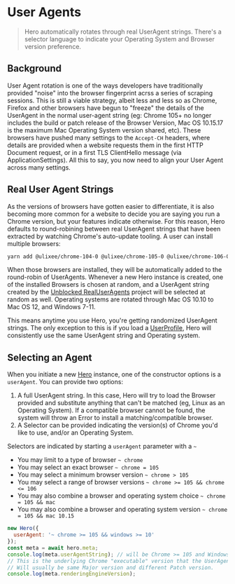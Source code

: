 # User Agents

> Hero automatically rotates through real UserAgent strings. There's a selector language to indicate your Operating System and Browser version preference.

## Background

User Agent rotation is one of the ways developers have traditionally provided "noise" into the browser fingerprint acrss a series of scraping sessions. This is still a viable strategy, albeit less and less so as Chrome, Firefox and other browsers have begun to "freeze" the details of the UserAgent in the normal user-agent string (eg: Chrome 105+ no longer includes the build or patch release of the Browser Version, Mac OS 10.15.17 is the maximum Mac Operating System version shared, etc). These browsers have pushed many settings to the `Accept-CH` headers, where details are provided when a website requests them in the first HTTP Document request, or in a first TLS ClientHello message (via ApplicationSettings). All this to say, you now need to align your User Agent across many settings.

## Real User Agent Strings

As the versions of browsers have gotten easier to differentiate, it is also becoming more common for a website to decide you are saying you run a Chrome version, but your features indicate otherwise. For this reason, Hero defaults to round-robining between real UserAgent strings that have been extracted by watching Chrome's auto-update tooling. A user can install multiple browsers:

```bash
yarn add @ulixee/chrome-104-0 @ulixee/chrome-105-0 @ulixee/chrome-106-0
```

When those browsers are installed, they will be automatically added to the round-robin of UserAgents. Whenever a new Hero instance is created, one of the installed Browsers is chosen at random, and a UserAgent string created by the [Unblocked RealUserAgents](https://github.com/ulixee/unblocked/main/tree/real-user-agents) project will be selected at random as well. Operating systems are rotated through Mac OS 10.10 to Mac OS 12, and Windows 7-11.

This means anytime you use Hero, you're getting randomized UserAgent strings. The only exception to this is if you load a [UserProfile](/docs/hero/basic-client/hero#export-profile), Hero will consistently use the same UserAgent string and Operating system.

## Selecting an Agent

When you initiate a new [Hero](/docs/hero/basic-client/hero) instance, one of the constructor options is a `userAgent`. You can provide two options:

1. A full UserAgent string. In this case, Hero will try to load the Browser provided and substitute anything that can't be matched (eg, Linux as an Operating System). If a compatible browser cannot be found, the system will throw an Error to install a matching/compatible browser.
2. A Selector can be provided indicating the version(s) of Chrome you'd like to use, and/or an Operating System. 
 
Selectors are indicated by starting a `userAgent` parameter with a `~`
  - You may limit to a type of browser `~ chrome`
  - You may select an exact browser `~ chrome = 105`
  - You may select a minimum browser version `~ chrome > 105`
  - You may select a range of browser versions `~ chrome >= 105 && chrome <= 106`
  - You may also combine a browser and operating system choice `~ chrome = 105 && mac`
  - You may also combine a browser and operating system version `~ chrome = 105 && mac 10.15`

```js
new Hero({
  userAgent: '~ chrome >= 105 && windows >= 10'
});
const meta = await hero.meta;
console.log(meta.userAgentString); // will be Chrome >= 105 and Windows 10 or 11
// This is the underlying Chrome "executable" version that the UserAgent is emulating. 
// Will usually be same Major version and different Patch version.
console.log(meta.renderingEngineVersion); 
```
